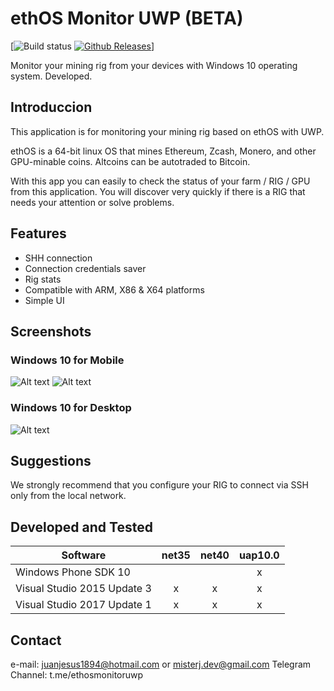 # ethOS Monitor UWP (BETA)

[![Build status](https://ci.appveyor.com/api/projects/status/ih77qu6tap3o92gu/branch/develop?svg=true)
[![Github Releases](https://img.shields.io/github/downloads/atom/atom/latest/total.svg)](https://github.com/juanjhb1894/ethOS-Monitor-UWP/releases)]

Monitor your mining rig from your devices with Windows 10 operating system. Developed.

## Introduccion

This application is for monitoring your mining rig based on ethOS with UWP.

ethOS is a 64-bit linux OS that mines Ethereum, Zcash, Monero, and other GPU-minable coins. Altcoins can be autotraded to Bitcoin.

With this app you can easily to check the status of your farm / RIG / GPU from this application. You will discover very quickly if there is a RIG that needs your attention or solve problems.

## Features

* SHH connection
* Connection credentials saver
* Rig stats
* Compatible with ARM, X86 & X64 platforms
* Simple UI

## Screenshots

### Windows 10 for Mobile
![Alt text](http://i63.tinypic.com/2rnx3ix.jpg?raw=true "UI Portrait")
![Alt text](http://i64.tinypic.com/2a5kody.jpgg?raw=true "UI Landspace")

### Windows 10 for Desktop
![Alt text](http://i63.tinypic.com/357rlhl.png?raw=true "UI")

## Suggestions

We strongly recommend that you configure your RIG to connect via SSH only from the local network.

## Developed and Tested

Software                          | net35 | net40 | uap10.0 |
--------------------------------- | :---: | :---: | :-----: |
Windows Phone SDK 10              |       |       |    x    |
Visual Studio 2015 Update 3       | x     | x     |    x    |
Visual Studio 2017 Update 1       | x     | x     |    x    |

## Contact

e-mail: juanjesus1894@hotmail.com or misterj.dev@gmail.com
Telegram Channel: t.me/ethosmonitoruwp
